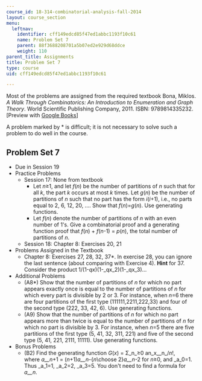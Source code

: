 ```yaml
---
course_id: 18-314-combinatorial-analysis-fall-2014
layout: course_section
menu:
  leftnav:
    identifier: cff149edcd85f47ed1abbc1193f10c61
    name: Problem Set 7
    parent: 88f3688208701a5b07ed2e929d68ddce
    weight: 110
parent_title: Assignments
title: Problem Set 7
type: course
uid: cff149edcd85f47ed1abbc1193f10c61

---
```


Most of the problems are assigned from the required textbook Bona, Miklos. _A Walk Through Combinatorics: An Introduction to Enumeration and Graph Theory_. World Scientific Publishing Company, 2011. ISBN: 9789814335232. \[Preview with [Google Books](http://books.google.com/books?id=TzJ2L9ZmlQUC&pg=PAfrontcover)\]

A problem marked by \* is difficult; it is not necessary to solve such a problem to do well in the course.

Problem Set 7
-------------

*   Due in Session 19
*   Practice Problems
    *   Session 17: None from textbook
        *   Let _n_≥1, and let _f_(_n_) be the number of partitions of _n_ such that for all _k_, the part _k_ occurs at most _k_ times. Let _g_(_n_) be the number of partitions of _n_ such that no part has the form _i_(_i_+1), i.e., no parts equal to 2, 6, 12, 20, …. Show that _f_(_n_)=_g_(_n_). Use generating functions.
        *   Let _f_(_n_) denote the number of partitions of _n_ with an even number of 1's. Give a combinatorial proof and a generating function proof that _f_(_n_) + _f_(_n_\-1) = _p_(_n_), the total number of partitions of _n_.
    *   Session 18: Chapter 8: Exercises 20, 21
*   Problems Assigned in the Textbook
    *   Chapter 8: Exercises 27, 28, 32, 37\*. In exercise 28, you can ignore the last sentence (about comparing with Exercise 4). **Hint** for 37. Consider the product 1/(1-_qx_)(1-_qx_2)(1-_qx_3)...
*   Additional Problems
    *   (A8\*) Show that the number of partitions of _n_ for which no part appears exactly once is equal to the number of partitions of _n_ for which every part is divisible by 2 or 3. For instance, when _n_\=6 there are four partitions of the first type (111111,2211,222,33) and four of the second type (222, 33, 42, 6). Use generating functions.
    *   (A9) Show that the number of partitions of _n_ for which no part appears more than twice is equal to the number of partitions of _n_ for which no part is divisible by 3. For instance, when _n_\=5 there are five partitions of the first type (5, 41, 32, 311, 221) and five of the second type (5, 41, 221, 2111, 11111). Use generating functions.
*   Bonus Problems
    *   (B2) Find the generating function _G_(_x_) = Σ_n_≥0 an_x__n_/_n_!,  
        where _a__n_+1 = (_n_+1)_a__n_\-{_n_\\choose 2}_a__n_\-2 for _n_≥0, and _a_0\=1.  
        Thus _a_1\=1, _a_2\=2, _a_3\=5. You don't need to find a formula for _a__n_.